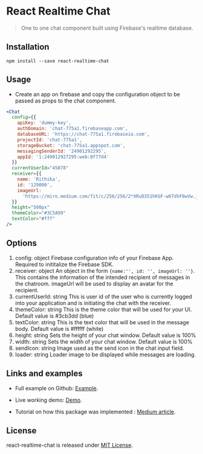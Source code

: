 # React Realtime Chat
> One to one chat component built using Firebase's realtime database.

## Installation
`npm install --save react-realtime-chat`

## Usage

- Create an app on firebase and copy the configuration object to be passed as props to the chat component.
  
```jsx harmony
<Chat
  config={{
    apiKey: 'dummy-key',
    authDomain: 'chat-775a1.firebaseapp.com',
    databaseURL: 'https://chat-775a1.firebaseio.com',
    projectId: 'chat-775a1',
    storageBucket: 'chat-775a1.appspot.com',
    messagingSenderId: '24901292295',
    appId: '1:249012927295:web:0f77d4'
  }}
  currentUserId="45878"
  receiver={{
    name: 'Rithika',
    id: '129090',
    imageUrl:
      'https://miro.medium.com/fit/c/256/256/2*XRuD351hKGF-w6TdhF0wVw.jpeg'
  }}
  height="500px"
  themeColor="#3C5A99"
  textColor="#fff"
/>
```

## Options

1. config: object
Firebase configuration info of your Firebase App. Required to inititalize the Firebase SDK.
2. receiver: object 
An object in the form `{name:'', id: '', imageUrl: ''}`. This contains the information of the intended recipient of messages in the chatroom. imageUrl will be used to display an avatar for the recipient.
3. currentUserId: string
This is user id of the user who is currently logged into your application and is initiating the chat with the receiver.
4. themeColor: string
This is the theme color that will be used for your UI. Default value is #3cb3dd (blue)
5. textColor: string
This is the text color that will be used in the message body. Default value is #ffffff (white)
6. height: string
Sets the height of your chat window. Default value is 100% 
7. width: string
Sets the width of your chat window. Default value is 100% 
8. sendIcon: string
Image used as the send icon in the chat input field. 
9. loader: string
Loader image to be displayed while messages are loading. 

## Links and examples

- Full example on Github: [Example](https://github.com/rithikachowta08/react-realtime-chat/tree/master/src).

- Live working demo: [Demo](https://afternoon-wildwood-14794.herokuapp.com/).

- Tutorial on how this package was implemented : [Medium article]().

## License

react-realtime-chat is released under [MIT License](https://opensource.org/licenses/MIT).

